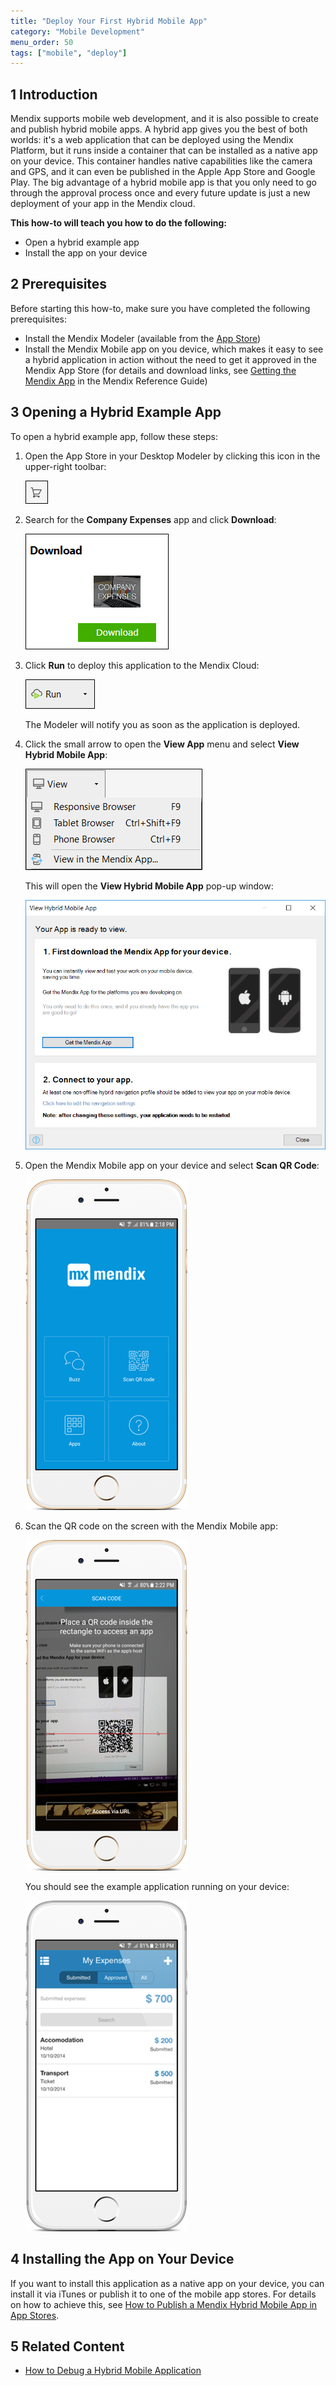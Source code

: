 ```yaml
---
title: "Deploy Your First Hybrid Mobile App"
category: "Mobile Development"
menu_order: 50
tags: ["mobile", "deploy"]
---
```


## 1 Introduction

Mendix supports mobile web development, and it is also possible to create and publish hybrid mobile apps. A hybrid app gives you the best of both worlds: it's a web application that can be deployed using the Mendix Platform, but it runs inside a container that can be installed as a native app on your device. This container handles native capabilities like the camera and GPS, and it can even be published in the Apple App Store and Google Play. The big advantage of a hybrid mobile app is that you only need to go through the approval process once and every future update is just a new deployment of your app in the Mendix cloud.

**This how-to will teach you how to do the following:**

* Open a hybrid example app
* Install the app on your device

## 2 Prerequisites

Before starting this how-to, make sure you have completed the following prerequisites:

* Install the Mendix Modeler (available from the [App Store](https://appstore.home.mendix.com/link/modelers))
* Install the Mendix Mobile app on you device, which makes it easy to see a hybrid application in action without the need to get it approved in the Mendix App Store (for details and download links, see [Getting the Mendix App](/refguide7/getting-the-mendix-app) in the Mendix Reference Guide)

## 3 Opening a Hybrid Example App

To open a hybrid example app, follow these steps:

1.  Open the App Store in your Desktop Modeler by clicking this icon in the upper-right toolbar:

    ![](attachments/18448692/icon.png)

2. Search for the **Company Expenses** app and click **Download**:

    ![](attachments/18448692/18581187.png)

3. Click **Run** to deploy this application to the Mendix Cloud:

    ![](attachments/18448692/18581186.png) 

    The Modeler will notify you as soon as the application is deployed.
4. Click the small arrow to open the **View App** menu and select **View Hybrid Mobile App**:

    ![](attachments/18448692/18581185.png) 

    This will open the **View Hybrid Mobile App** pop-up window:

    ![](attachments/18448692/18581184.png)

5. Open the Mendix Mobile app on your device and select **Scan QR Code**:

    ![](attachments/18448692/18581190.png)

6. Scan the QR code on the screen with the Mendix Mobile app:

    ![](attachments/18448692/18581189.png)

    You should see the example application running on your device:

    ![](attachments/18448692/18581188.png)

## 4 Installing the App on Your Device

If you want to install this application as a native app on your device, you can install it via iTunes or publish it to one of the mobile app stores. For details on how to achieve this, see [How to Publish a Mendix Hybrid Mobile App in App Stores](publishing-a-mendix-hybrid-mobile-app-in-mobile-app-stores).

## 5 Related Content

* [How to Debug a Hybrid Mobile Application](../monitoring-troubleshooting/debug-a-hybrid-mobile-application)
